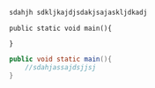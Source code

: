 ```java  

sdahjh sdkljkajdjsdakjsajaskljdkadj 


```

	public static void main(){
	
	}

``````java
public void static main(){
    //sdahjassajdsjjsj
}
``````

